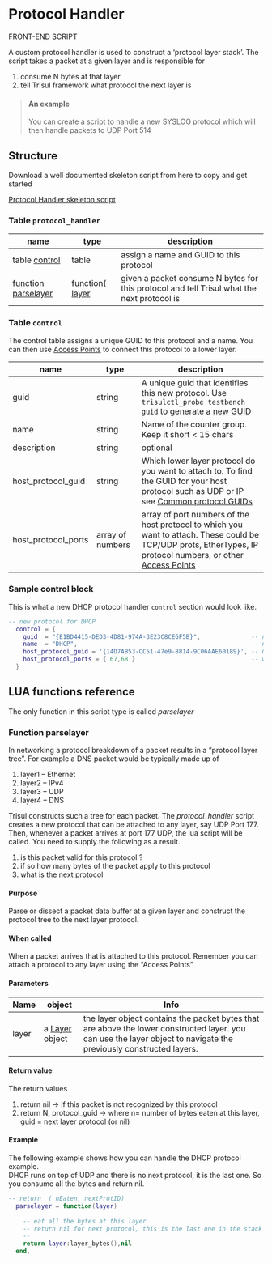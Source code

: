 # Protocol Handler

<span class='badge badge--info'>FRONT-END SCRIPT</span>

A custom protocol handler is used to construct a ‘protocol layer stack’. The script takes a packet at a given layer and is responsible for

1. consume N bytes at that layer
2. tell Trisul framework what protocol the next layer is

> #### An example
> You can create a script to handle a new SYSLOG protocol which will then handle packets to UDP Port 514

## Structure

Download a well documented skeleton script from here to copy and get started

[Protocol Handler skeleton script](https://github.com/trisulnsm/trisul-scripts/blob/master/lua/skeletons/protocol_handler.lua)

### Table `protocol_handler`

| name  | type | description  |
| ---- | ---- | ------ |
| table [control](/docs/lua/protocol_handler#table-control)              | table                                                           | assign a name and GUID to this protocol                                                    |
| function [parselayer](/docs/lua/protocol_handler#function-parselayer) | function( [layer](/docs/lua/obj_layer) | given a packet consume N bytes for this protocol and tell Trisul what the next protocol is |

### Table `control`

The control table assigns a unique GUID to this protocol and a name. You can then use [Access Points](/docs/ag/webadmin/access_points) to connect this protocol to a lower layer.

| name  | type | description |
| ----- | ----- | ------ |
| guid                | string           | A unique guid that identifies this new protocol. Use `trisulctl_probe testbench guid` to generate a [new GUID](/docs/ref/guid)                                                                                         |
| name                | string           | Name of the counter group. Keep it short < 15 chars                                                                                                                                                                     |
| description         | string           | optional                                                                                                                                                                                                                |
| host_protocol_guid  | string           | Which lower layer protocol do you want to attach to. To find the GUID for your host protocol such as UDP or IP see [Common protocol GUIDs](/docs/ref/guid#protocols)                                                   |
| host_protocol_ports | array of numbers | array of port numbers of the host protocol to which you want to attach. These could be TCP/UDP prots, EtherTypes, IP protocol numbers, or other [Access Points](/docs/ag/webadmin/access_points) |

### Sample control block

This is what a new DHCP protocol handler `control` section would look like.

```lua
-- new protocol for DHCP 
  control = {
    guid  = "{E1BD4415-DED3-4D81-974A-3E23C8CE6F5B}",              -- new protocol GUID we created
    name  = "DHCP",                                                -- new protocol name 
    host_protocol_guid = '{14D7AB53-CC51-47e9-8814-9C06AAE60189}', -- GUID for UDP  
    host_protocol_ports = { 67,68 }                                -- we want UDP ports 67,68
  }
  ```
## LUA functions reference

The only function in this script type is called *parselayer*

### Function parselayer

In networking a protocol breakdown of a packet results in a “protocol layer tree”. For example a DNS packet would be typically made up of

1. layer1 – Ethernet
2. layer2 – IPv4
3. layer3 – UDP
4. layer4 – DNS

Trisul constructs such a tree for each packet. The *protocol_handler* script creates a new protocol that can be attached to any layer, say UDP Port 177. Then, whenever a packet arrives at port 177 UDP, the lua script will be called. You need to supply the following as a result.

1. is this packet valid for this protocol ?
2. if so how many bytes of the packet apply to this protocol
3. what is the next protocol

#### Purpose

Parse or dissect a packet data buffer at a given layer and construct the protocol tree to the next layer protocol.

#### When called

When a packet arrives that is attached to this protocol. Remember you can attach a protocol to any layer using the “Access Points”

#### Parameters

|Name | object | Info |
| ----- | ---- | ------ |
| layer | a [Layer](/docs/lua/obj_layer) object | the layer object contains the packet bytes that are above the lower constructed layer. you can use the layer object to navigate the previously constructed layers. |


#### Return value

The return values

1. return nil → if this packet is not recognized by this protocol
2. return N, protocol_guid → where n= number of bytes eaten at this layer, guid = next layer protocol (or nil)

#### Example

The following example shows how you can handle the DHCP protocol example.  
DHCP runs on top of UDP and there is no next protocol, it is the last one. So you consume all the bytes and return nil.

```lua
-- return  ( nEaten, nextProtID) 
  parselayer = function(layer)
    --
    -- eat all the bytes at this layer 
    -- return nil for next protocol, this is the last one in the stack
    --
    return layer:layer_bytes(),nil
  end,
```
